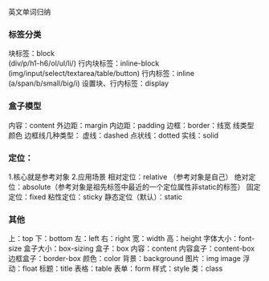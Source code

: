 


英文单词归纳
### 标签分类
块标签：block   
(div/p/h1-h6/ol/ul/li/)
行内块标签：inline-block 
 (img/input/select/textarea/table/button)
行内标签：inline   
(a/span/b/small/big/i)
设置块、行内标签：display
### 盒子模型
内容：content
外边距：margin
内边距：padding
边框：border：线宽 线类型 颜色
边框线几种类型：
虚线：dashed
点状线：dotted
实线：solid
### 定位：
1.核心就是参考对象
2.应用场景
相对定位：relative
（参考对象是自己）
绝对定位：absolute（参考对象是祖先标签中最近的一个定位属性非static的标签）
固定定位：fixed
粘性定位：sticky
静态定位（默认）：static
### 其他
上：top
下：bottom
左：left
右：right
宽：width
高：height
字体大小：font-size
盒子大小：box-sizing
盒子：box
内容：content
内容盒子：content-box
边框盒子：border-box
颜色：color
背景：background
图片：img image
浮动：float
标题：title
表格：table
表单：form
样式：style
类：class






